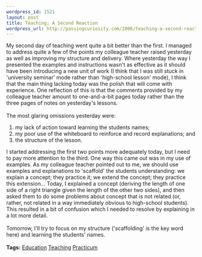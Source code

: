 ```yaml
--- 
wordpress_id: 1521
layout: post
title: Teaching; A Second Reaction
wordpress_url: http://passingcuriosity.com/2006/teaching-a-second-reaction/
---
```

My second day of teaching went quite a bit better than the first. I managed to address quite a few of the points my colleague teacher raised yesterday as well as improving my structure and delivery. Where yesterday the way I presented the examples and instructions wasn't as effective as it should have been introducing a new unit of work (I think that I was still stuck in 'university seminar' mode rather than 'high-school lesson' mode), I think that the main thing lacking today was the polish that will come with experience. One reflection of this is that the comments provided by my colleague teacher amount to one-and-a-bit pages today rather than the three pages of notes on yesterday's lessons.<br /><br />The most glaring omissions yesterday were:<ol><!--<br />--><li>my lack of action toward learning the students names;</li><!--<br />--><li>my poor use of the whiteboard to reinforce and record explanations; and</li><!--<br />--><li>the structure of the lesson.</li></ol><!--<br /><br />-->I started addressing the first two points more adequately today, but I need to pay more attention to the third. One way this came out was in my use of examples. As my colleague teacher pointed out to me, we should use examples and explanations to 'scaffold' the students understanding: we explain a concept; they practice it; we extend the concept; they practice this extension... Today, I explained a concept (deriving the length of one side of a right triangle given the length of the other two sides), and then asked them to do some problems about concept that is not related (or, rather, not related in a way immediately obvious to high-school students). This resulted in a bit of confusion which I needed to resolve by explaining in a lot more detail.<br /><br />Tomorrow, I'll try to focus on my structure ('scaffolding' is the key word here) and learning the students' names.<br /><br /><span class="tags"><strong>Tags:</strong> <a rel="tag" href="http://del.icio.us/thsutton/education">Education</a> <a rel="tag" href="http://del.icio.us/thsutton/teaching">Teaching</a> <a rel="tag" href="http://del.icio.us/thsutton/practicum">Practicum</a></span>
